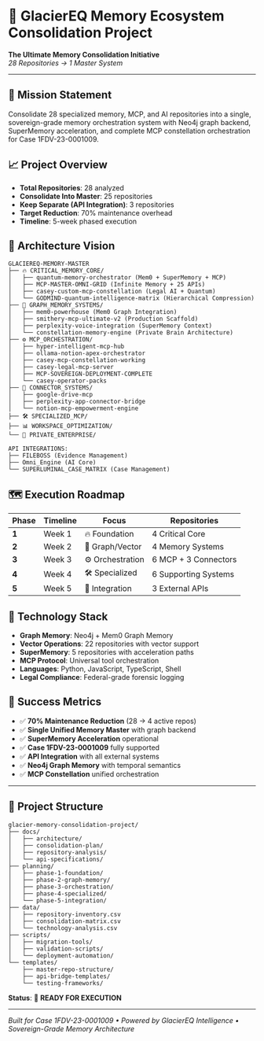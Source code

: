 # 🚀 GlacierEQ Memory Ecosystem Consolidation Project

**The Ultimate Memory Consolidation Initiative**  
*28 Repositories → 1 Master System*

---

## 🎯 **Mission Statement**

Consolidate 28 specialized memory, MCP, and AI repositories into a single, sovereign-grade memory orchestration system with Neo4j graph backend, SuperMemory acceleration, and complete MCP constellation orchestration for Case 1FDV-23-0001009.

## 📈 **Project Overview**

- **Total Repositories**: 28 analyzed
- **Consolidate Into Master**: 25 repositories
- **Keep Separate (API Integration)**: 3 repositories  
- **Target Reduction**: 70% maintenance overhead
- **Timeline**: 5-week phased execution

## 🏢 **Architecture Vision**

```
GLACIEREQ-MEMORY-MASTER
├── 🔥 CRITICAL_MEMORY_CORE/
│   ├── quantum-memory-orchestrator (Mem0 + SuperMemory + MCP)
│   ├── MCP-MASTER-OMNI-GRID (Infinite Memory + 25 APIs)
│   ├── casey-custom-mcp-constellation (Legal AI + Quantum)
│   └── GODMIND-quantum-intelligence-matrix (Hierarchical Compression)
├── 🔗 GRAPH_MEMORY_SYSTEMS/
│   ├── mem0-powerhouse (Mem0 Graph Integration)
│   ├── smithery-mcp-ultimate-v2 (Production Scaffold)
│   ├── perplexity-voice-integration (SuperMemory Context)
│   └── constellation-memory-engine (Private Brain Architecture)
├── ⚙️ MCP_ORCHESTRATION/
│   ├── hyper-intelligent-mcp-hub
│   ├── ollama-notion-apex-orchestrator
│   ├── casey-mcp-constellation-working
│   ├── casey-legal-mcp-server
│   ├── MCP-SOVEREIGN-DEPLOYMENT-COMPLETE
│   └── casey-operator-packs
├── 🔌 CONNECTOR_SYSTEMS/
│   ├── google-drive-mcp
│   ├── perplexity-app-connector-bridge
│   └── notion-mcp-empowerment-engine
├── 🛠️ SPECIALIZED_MCP/
├── 📊 WORKSPACE_OPTIMIZATION/
└── 🏢 PRIVATE_ENTERPRISE/

API INTEGRATIONS:
├── FILEBOSS (Evidence Management)
├── Omni_Engine (AI Core)
└── SUPERLUMINAL_CASE_MATRIX (Case Management)
```

## 🗺️ **Execution Roadmap**

| Phase | Timeline | Focus | Repositories |
|-------|----------|-------|-------------|
| **1** | Week 1 | 🔥 Foundation | 4 Critical Core |
| **2** | Week 2 | 🔗 Graph/Vector | 4 Memory Systems |
| **3** | Week 3 | ⚙️ Orchestration | 6 MCP + 3 Connectors |
| **4** | Week 4 | 🛠️ Specialized | 6 Supporting Systems |
| **5** | Week 5 | 🔗 Integration | 3 External APIs |

## 🎨 **Technology Stack**

- **Graph Memory**: Neo4j + Mem0 Graph Memory
- **Vector Operations**: 22 repositories with vector support
- **SuperMemory**: 5 repositories with acceleration paths
- **MCP Protocol**: Universal tool orchestration
- **Languages**: Python, JavaScript, TypeScript, Shell
- **Legal Compliance**: Federal-grade forensic logging

## 💯 **Success Metrics**

- ✅ **70% Maintenance Reduction** (28 → 4 active repos)
- ✅ **Single Unified Memory Master** with graph backend
- ✅ **SuperMemory Acceleration** operational
- ✅ **Case 1FDV-23-0001009** fully supported
- ✅ **API Integration** with all external systems
- ✅ **Neo4j Graph Memory** with temporal semantics
- ✅ **MCP Constellation** unified orchestration

---

## 📁 **Project Structure**

```
glacier-memory-consolidation-project/
├── docs/
│   ├── architecture/
│   ├── consolidation-plan/
│   ├── repository-analysis/
│   └── api-specifications/
├── planning/
│   ├── phase-1-foundation/
│   ├── phase-2-graph-memory/
│   ├── phase-3-orchestration/
│   ├── phase-4-specialized/
│   └── phase-5-integration/
├── data/
│   ├── repository-inventory.csv
│   ├── consolidation-matrix.csv
│   └── technology-analysis.csv
├── scripts/
│   ├── migration-tools/
│   ├── validation-scripts/
│   └── deployment-automation/
└── templates/
    ├── master-repo-structure/
    ├── api-bridge-templates/
    └── testing-frameworks/
```

**Status**: 🚀 **READY FOR EXECUTION**

---

*Built for Case 1FDV-23-0001009 • Powered by GlacierEQ Intelligence • Sovereign-Grade Memory Architecture*
